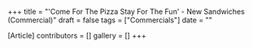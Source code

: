+++
title = "'Come For The Pizza Stay For The Fun' - New Sandwiches (Commercial)"
draft = false
tags = ["Commercials"]
date = ""

[Article]
contributors = []
gallery = []
+++